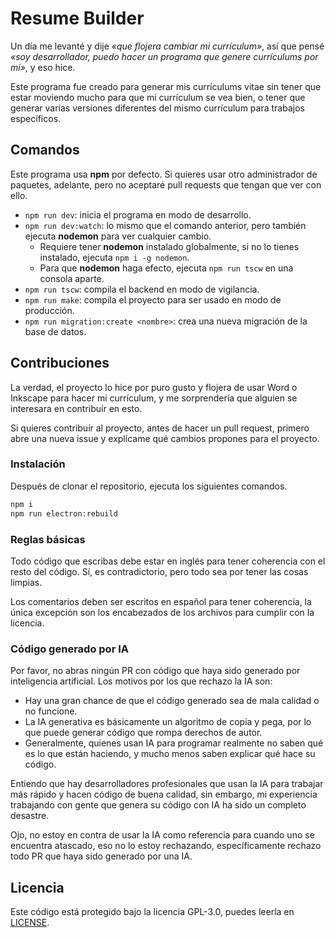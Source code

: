 # Resume Builder

Un día me levanté y dije *«que flojera cambiar mi currículum»*, así que pensé
*«soy desarrollador, puedo hacer un programa que genere currículums por mí»*,
y eso hice.

Este programa fue creado para generar mis currículums vitae sin tener que estar
moviendo mucho para que mi currículum se vea bien, o tener que generar varias
versiones diferentes del mismo currículum para trabajos específicos.


## Comandos

Este programa usa **npm** por defecto. Si quieres usar otro administrador de
paquetes, adelante, pero no aceptaré pull requests que tengan que ver con ello.

- `npm run dev`: inicia el programa en modo de desarrollo.
- `npm run dev:watch`: lo mismo que el comando anterior, pero también ejecuta
**nodemon** para ver cualquier cambio.
    - Requiere tener **nodemon** instalado globalmente, si no lo tienes
    instalado, ejecuta `npm i -g nodemon`.
    - Para que **nodemon** haga efecto, ejecuta `npm run tscw` en una consola
    aparte.
- `npm run tscw`: compila el backend en modo de vigilancia.
- `npm run make`: compila el proyecto para ser usado en modo de producción.
- `npm run migration:create <nombre>`: crea una nueva migración de la base de
datos.


## Contribuciones

La verdad, el proyecto lo hice por puro gusto y flojera de usar Word o Inkscape
para hacer mi currículum, y me sorprendería que alguien se interesara en
contribuír en esto.

Si quieres contribuír al proyecto, antes de hacer un pull request, primero abre
una nueva issue y explícame qué cambios propones para el proyecto.

### Instalación

Después de clonar el repositorio, ejecuta los siguientes comandos.
```bash
npm i
npm run electron:rebuild
```

### Reglas básicas

Todo código que escribas debe estar en inglés para tener coherencia con el resto
del código. Sí, es contradictorio, pero todo sea por tener las cosas limpias.

Los comentarios deben ser escritos en español para tener coherencia, la única
excepción son los encabezados de los archivos para cumplir con la licencia.

### Código generado por IA

Por favor, no abras ningún PR con código que haya sido generado por inteligencia
artificial. Los motivos por los que rechazo la IA son:

- Hay una gran chance de que el código generado sea de mala calidad o no
funcione.
- La IA generativa es básicamente un algoritmo de copia y pega, por lo que puede
generar código que rompa derechos de autor.
- Generalmente, quienes usan IA para programar realmente no saben qué es lo que
están haciendo, y mucho menos saben explicar qué hace su código.

Entiendo que hay desarrolladores profesionales que usan la IA para trabajar
más rápido y hacen código de buena calidad, sin embargo, mi experiencia
trabajando con gente que genera su código con IA ha sido un completo desastre.

Ojo, no estoy en contra de usar la IA como referencia para cuando uno se
encuentra atascado, eso no lo estoy rechazando, específicamente rechazo todo PR
que haya sido generado por una IA.


## Licencia
Este código está protegido bajo la licencia GPL-3.0, puedes leerla en
[LICENSE](./LICENSE).

